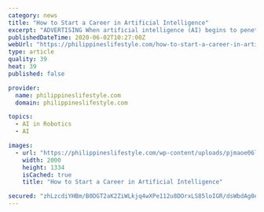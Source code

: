 ```yaml
---
category: news
title: "How to Start a Career in Artificial Intelligence"
excerpt: "ADVERTISING When artificial intelligence (AI) begins to penetrate different fields, it’s becoming clear that the tech future is already here. There are also talks that AI will soon remove human jobs and take the driving seat."
publishedDateTime: 2020-06-02T10:27:00Z
webUrl: "https://philippineslifestyle.com/how-to-start-a-career-in-artificial-intelligence/"
type: article
quality: 39
heat: 39
published: false

provider:
  name: philippineslifestyle.com
  domain: philippineslifestyle.com

topics:
  - AI in Robotics
  - AI

images:
  - url: "https://philippineslifestyle.com/wp-content/uploads/pjmaoe06lp1nmqksircj-1.jpg"
    width: 2000
    height: 1334
    isCached: true
    title: "How to Start a Career in Artificial Intelligence"

secured: "zhLzcdiYHBm/B0DGT2aK2ZiWLkjq4wXPe112u8DOrxLS85loIGR/dsWbdAg0e/e3HS/XKjy6ySZe6rwrTJOY9DVyOBZRrHEbiEx5LAzrSYlK9EzknTiy8xFybO4FE2jIAYii0oXH61aoEv+VIUGtUEBcLq8NggkVek6Pysrr6rb4hUcy1JzbWthdEjUo65hz4Zsc5drGsjzxJQYhlWABxtepXDGlYJR0gE+LMvfP32egUTeMGCAUjFF70Dr6/yt00e7YnC2nCWxza9GgFu4jzcjyOlP8py7+2Oon2EqFgZlaQj+y9t5jkeAJQUVn4ESsGx65ujcqiBQKhefipnyZl+8uA925pCcqyfxXIa976WcB0vG0mNNgkiDW6bRUl74LSdbU562MSspBDLLJgVqKxsP+Jlnp917xMQyPlvGmGfIkemLNS96/aV0ky1B1bakE4i+OKszT9TVz7b1/fU+kZHXEG6Tf2UPtSGpN/su1lxs=;C6J4mC8l/Yl9KEClBbCOFg=="
---
```


